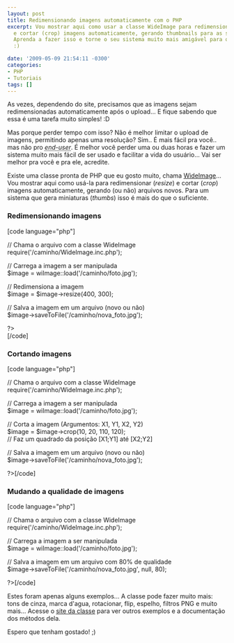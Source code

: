 ```yaml
---
layout: post
title: Redimensionando imagens automaticamente com o PHP
excerpt: Vou mostrar aqui como usar a classe WideImage para redimensionar (resize)
  e cortar (crop) imagens automaticamente, gerando thumbnails para as suas imagens.
  Aprenda a fazer isso e torne o seu sistema muito mais amigável para o visitante!
  :)

date: '2009-05-09 21:54:11 -0300'
categories:
- PHP
- Tutoriais
tags: []
---
```

<p>As vezes, dependendo do site, precisamos que as imagens sejam redimensionadas automaticamente após o upload... E fique sabendo que essa é uma tarefa muito simples! :D</p>
<p>Mas porque perder tempo com isso? Não é melhor limitar o upload de imagens, permitindo apenas uma resolução? Sim.. É mais fácil pra você.. mas não pro <em><abbr title="Usuário final - Quem usará o site/sistema">end-user</abbr></em>. É melhor você perder uma ou duas horas e fazer um sistema muito mais fácil de ser usado e facilitar a vida do usuário... Vai ser melhor pra você e pra ele, acredite.</p>
<p>Existe uma classe pronta de PHP que eu gosto muito, chama <a href="http://wideimage.sourceforge.net/" target="_blank">WideImage</a>... Vou mostrar aqui como usá-la para redimensionar (<em>resize</em>) e cortar (<em>crop</em>) imagens automaticamente, gerando (ou não) arquivos novos. Para um sistema que gera miniaturas (<em>thumbs</em>) isso é mais do que o suficiente.</p>
<h3>Redimensionando imagens</h3>
<p>[code language="php"]<br />
<?php</p>
<p>// Chama o arquivo com a classe WideImage<br />
require('/caminho/WideImage.inc.php');</p>
<p>// Carrega a imagem a ser manipulada<br />
$image = wiImage::load('/caminho/foto.jpg');</p>
<p>// Redimensiona a imagem<br />
$image = $image->resize(400, 300);</p>
<p>// Salva a imagem em um arquivo (novo ou não)<br />
$image->saveToFile('/caminho/nova_foto.jpg');</p>
<p>?><br />
[/code]</p>
<h3>Cortando imagens</h3>
<p>[code language="php"]<?php</p>
<p>// Chama o arquivo com a classe WideImage<br />
require('/caminho/WideImage.inc.php');</p>
<p>// Carrega a imagem a ser manipulada<br />
$image = wiImage::load('/caminho/foto.jpg');</p>
<p>// Corta a imagem (Argumentos: X1, Y1, X2, Y2)<br />
$image = $image->crop(10, 20, 110, 120);<br />
// Faz um quadrado da posição [X1;Y1] até [X2;Y2]</p>
<p>// Salva a imagem em um arquivo (novo ou não)<br />
$image->saveToFile('/caminho/nova_foto.jpg');</p>
<p>?>[/code]</p>
<h3>Mudando a qualidade de imagens</h3>
<p>[code language="php"]<?php</p>
<p>// Chama o arquivo com a classe WideImage<br />
require('/caminho/WideImage.inc.php');</p>
<p>// Carrega a imagem a ser manipulada<br />
$image = wiImage::load('/caminho/foto.jpg');</p>
<p>// Salva a imagem em um arquivo com 80% de qualidade<br />
$image->saveToFile('/caminho/nova_foto.jpg', null, 80);</p>
<p>?>[/code]</p>
<p>Estes foram apenas alguns exemplos... A classe pode fazer muito mais: tons de cinza, marca d'agua, rotacionar, flip, espelho, filtros PNG e muito mais... Acesse o <a href="http://wideimage.sourceforge.net/" target="_blank">site da classe</a> para ver outros exemplos e a documentação dos métodos dela.</p>
<p>Espero que tenham gostado! ;)</p>
